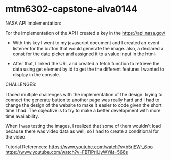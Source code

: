 # mtm6302-capstone-alva0144

NASA API implementation:

For the implementation of the API I created a key in the https://api.nasa.gov/

- With this key I went to my javascript document and I created an event listener for the button that would generate the image. also, a declared a const for the date picker and assigned it to a value input in the html-

- After that, I linked the URL and created a fetch function to retrieve the data using get element by id to get the the different features I wanted to display in the console.

CHALLENGES:

I faced multiple challenges with the implementation of the design. trying to connect the generate button to another page was really hard and I had to change the design of the website to make it easier to code given the short time I had. The objective is to try to make a better development with more time availability.

When I was testing the images, I realized that some of them wouldn't load because there was video data as well, so I had to create a conditional for the video

Tutorial References:
https://www.youtube.com/watch?v=b5rjEW-_6po
https://www.youtube.com/watch?v=FBTlPriUyWY&t=566s
